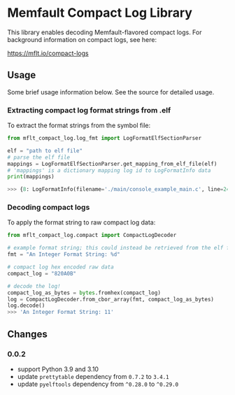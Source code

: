 # Memfault Compact Log Library

This library enables decoding Memfault-flavored compact logs. For background
information on compact logs, see here:

https://mflt.io/compact-logs

## Usage

Some brief usage information below. See the source for detailed usage.

### Extracting compact log format strings from .elf

To extract the format strings from the symbol file:

```python
from mflt_compact_log.log_fmt import LogFormatElfSectionParser

elf = "path to elf file"
# parse the elf file
mappings = LogFormatElfSectionParser.get_mapping_from_elf_file(elf)
# 'mappings' is a dictionary mapping log id to LogFormatInfo data
print(mappings)

>>> {8: LogFormatInfo(filename='./main/console_example_main.c', line=245, n_args=0, fmt='This is a compact log example')}
```

### Decoding compact logs

To apply the format string to raw compact log data:

```python
from mflt_compact_log.compact import CompactLogDecoder

# example format string; this could instead be retrieved from the elf file
fmt = "An Integer Format String: %d"

# compact log hex encoded raw data
compact_log = "820A0B"

# decode the log!
compact_log_as_bytes = bytes.fromhex(compact_log)
log = CompactLogDecoder.from_cbor_array(fmt, compact_log_as_bytes)
log.decode()
>>> 'An Integer Format String: 11'
```

## Changes

### 0.0.2

- support Python 3.9 and 3.10
- update `prettytable` dependency from `0.7.2` to `3.4.1`
- update `pyelftools` dependency from `^0.28.0` to `^0.29.0`

